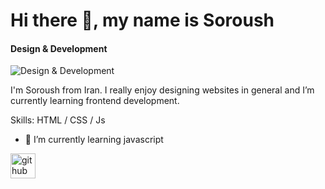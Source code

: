 # Hi there 👋, my name is Soroush
#### Design & Development
![Design & Development](https://arturssmirnovs.github.io/github-profile-readme-generator/images/banner.png)

I'm Soroush from Iran. I really enjoy designing websites in general and I’m currently learning frontend development.

Skills: HTML / CSS / Js

- 🌱 I’m currently learning javascript 


[<img src='https://cdn.jsdelivr.net/npm/simple-icons@3.0.1/icons/github.svg' alt='github' height='40'>](https://github.com/soroushmdn)  
